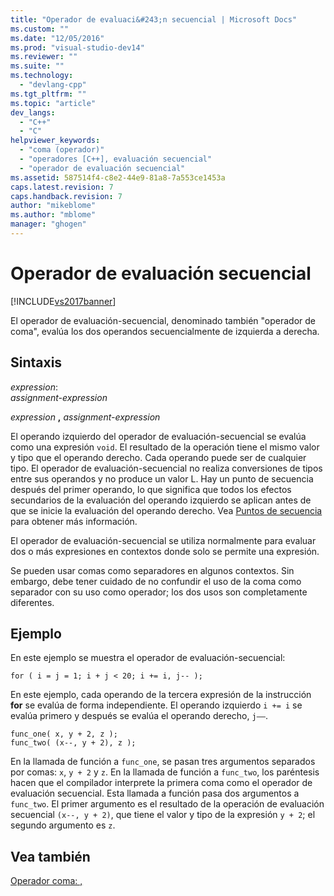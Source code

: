 ```yaml
---
title: "Operador de evaluaci&#243;n secuencial | Microsoft Docs"
ms.custom: ""
ms.date: "12/05/2016"
ms.prod: "visual-studio-dev14"
ms.reviewer: ""
ms.suite: ""
ms.technology: 
  - "devlang-cpp"
ms.tgt_pltfrm: ""
ms.topic: "article"
dev_langs: 
  - "C++"
  - "C"
helpviewer_keywords: 
  - "coma (operador)"
  - "operadores [C++], evaluación secuencial"
  - "operador de evaluación secuencial"
ms.assetid: 587514f4-c8e2-44e9-81a8-7a553ce1453a
caps.latest.revision: 7
caps.handback.revision: 7
author: "mikeblome"
ms.author: "mblome"
manager: "ghogen"
---
```

# Operador de evaluaci&#243;n secuencial
[!INCLUDE[vs2017banner](../assembler/inline/includes/vs2017banner.md)]

El operador de evaluación\-secuencial, denominado también "operador de coma", evalúa los dos operandos secuencialmente de izquierda a derecha.  
  
## Sintaxis  
 *expression*:  
 *assignment\-expression*  
  
 *expression*  **,**  *assignment\-expression*  
  
 El operando izquierdo del operador de evaluación\-secuencial se evalúa como una expresión `void`.  El resultado de la operación tiene el mismo valor y tipo que el operando derecho.  Cada operando puede ser de cualquier tipo.  El operador de evaluación\-secuencial no realiza conversiones de tipos entre sus operandos y no produce un valor L.  Hay un punto de secuencia después del primer operando, lo que significa que todos los efectos secundarios de la evaluación del operando izquierdo se aplican antes de que se inicie la evaluación del operando derecho.  Vea [Puntos de secuencia](../c-language/c-sequence-points.md) para obtener más información.  
  
 El operador de evaluación\-secuencial se utiliza normalmente para evaluar dos o más expresiones en contextos donde solo se permite una expresión.  
  
 Se pueden usar comas como separadores en algunos contextos.  Sin embargo, debe tener cuidado de no confundir el uso de la coma como separador con su uso como operador; los dos usos son completamente diferentes.  
  
## Ejemplo  
 En este ejemplo se muestra el operador de evaluación\-secuencial:  
  
```  
for ( i = j = 1; i + j < 20; i += i, j-- );  
```  
  
 En este ejemplo, cada operando de la tercera expresión de la instrucción **for** se evalúa de forma independiente.  El operando izquierdo `i += i` se evalúa primero y después se evalúa el operando derecho, `j––`.  
  
```  
func_one( x, y + 2, z );  
func_two( (x--, y + 2), z );  
```  
  
 En la llamada de función a `func_one`, se pasan tres argumentos separados por comas: `x`, `y + 2` y `z`.  En la llamada de función a `func_two`, los paréntesis hacen que el compilador interprete la primera coma como el operador de evaluación secuencial.  Esta llamada a función pasa dos argumentos a `func_two`.  El primer argumento es el resultado de la operación de evaluación secuencial `(x--, y + 2)`, que tiene el valor y tipo de la expresión `y + 2`; el segundo argumento es `z`.  
  
## Vea también  
 [Operador coma: ,](../cpp/comma-operator.md)